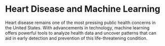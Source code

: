 # Heart Disease and Machine Learning
Heart disease remains one of the most pressing public health concerns in the United States. With advancements in technology, machine learning offers powerful tools to analyze health data and uncover patterns that can aid in early detection and prevention of this life-threatening condition.

